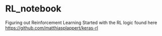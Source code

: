 # RL_notebook
Figuring out Reinforcement Learning
Started with the RL logic found here https://github.com/matthiasplappert/keras-rl
